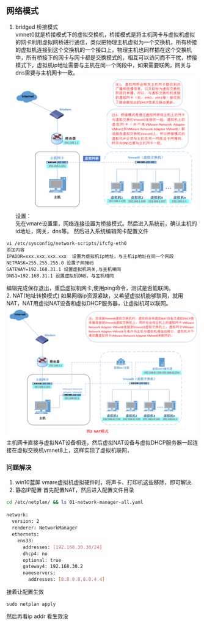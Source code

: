 ## 网络模式
1. bridged 桥接模式  
vmnet0就是桥接模式下的虚拟交换机，桥接模式是将主机网卡与虚拟机虚拟的网卡利用虚拟网桥进行通信，类似把物理主机虚拟为一个交换机，所有桥接的虚拟机连接到这个交换机的一个接口上，物理主机也同样插在这个交换机中，所有桥接下的网卡与网卡都是交换模式的，相互可以访问而不干扰，桥接模式下，虚拟机ip地址需要与主机在同一个网段中，如果需要联网，网关与dns需要与主机网卡一致。  
![](./images/1.png)  
设置：  
先在vmare设置里，网络连接设置为桥接模式。然后进入系统前，确认主机的id地址，网关，dns等。
然后进入系统编辑网卡配置文件
```
vi /etc/sysconfig/network-scripts/ifcfg-eth0  
添加内容  
IPADDR=xxx.xxx.xxx.xxx  设置为虚拟机ip地址，与主机ip地址在同一个网段
NETMASK=255.255.255.0 设置子网掩码
GATEWAY=192.168.31.1 设置虚拟机网关,与主机相同
DNS1=192.168.31.1 设置虚拟机DNS，与主机相同
```
编辑完成保存退出，重启虚拟机网卡,使用ping命令，测试是否能联网。  
2. NAT(地址转换模式)
如果网络ip资源紧缺，又希望虚拟机能够联网，就用NAT，NAT用虚拟NAT设备和虚拟DHCP服务器，让虚拟机可以联网。  
![](./images/2.png)  
主机网卡直接与虚拟NAT设备相连，然后虚拟NAT设备与虚拟DHCP服务器一起连接在虚拟交换机vmnet8上，这样实现了虚拟机联网，

### 问题解决
1. win10蓝屏
vmare虚拟机虚拟硬件时，将声卡、打印机这些移除，即可解决.
2. 静态IP配置
首先配置NAT，然后进入配置文件目录
```bash
cd /etc/netplan/ && ls 01-network-manager-all.yaml

network:
  version: 2
  renderer: NetworkManager
  ethernets:
    ens33:
      addresses: [192.168.30.30/24]
      dhcp4: no
      optional: true
      gateway4: 192.168.30.2
      nameservers:
        addresses: [8.8.8.8,8.8.4.4]
```
接着让配置生效
```
sudo netplan apply
```
然后再看ip addr 看生效没

